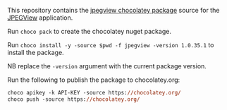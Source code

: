 This repository contains the [jpegview chocolatey package](https://chocolatey.org/packages/jpegview) source for the [JPEGView](https://sourceforge.net/projects/jpegview/) application.

Run `choco pack` to create the chocolatey nuget package.

Run `choco install -y -source $pwd -f jpegview -version 1.0.35.1` to install the package.

NB replace the `-version` argument with the current package version.

Run the following to publish the package to chocolatey.org:

```ps
choco apikey -k API-KEY -source https://chocolatey.org/
choco push -source https://chocolatey.org/
```
